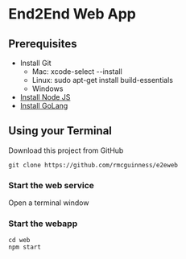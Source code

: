 # End2End Web App

## Prerequisites

* Install Git
  * Mac: xcode-select --install
  * Linux: sudo apt-get install build-essentials
  * Windows
* [Install Node JS](https://nodejs.org/en/)
* [Install GoLang](https://go.dev/dl/)

## Using your Terminal

Download this project from GitHub
```shell
git clone https://github.com/rmcguinness/e2eweb
```

### Start the web service
Open a terminal window 

### Start the webapp

```shell
cd web
npm start
```

